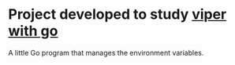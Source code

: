 # Project developed to study [viper with go](https://github.com/spf13/viper)

A little Go program that manages the environment variables.